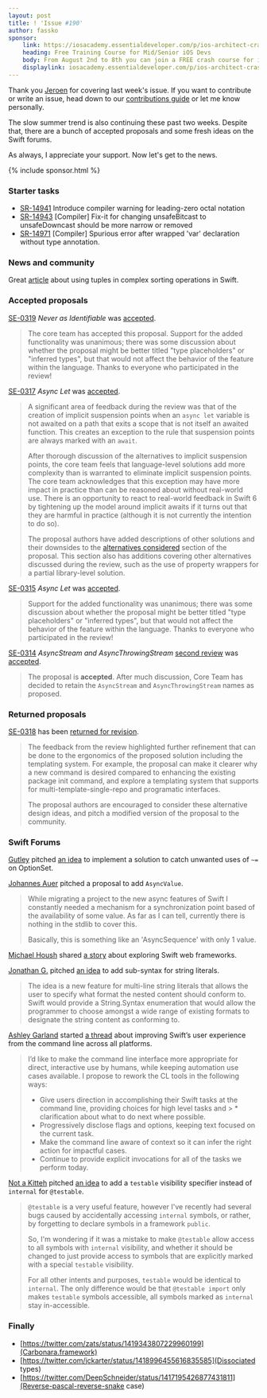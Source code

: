 ```yaml
---
layout: post
title: ! 'Issue #190'
author: fassko
sponsor:
    link: https://iosacademy.essentialdeveloper.com/p/ios-architect-crash-course-swb2dfd/
    heading: Free Training Course for Mid/Senior iOS Devs
    body: From August 2nd to 8th you can join a FREE crash course for iOS devs who want to achieve an expert level of technical and practical skills – it's the fast track to being a complete senior developer!
    displaylink: iosacademy.essentialdeveloper.com/p/ios-architect-crash-course-swb2dfd/
---
```


Thank you [Jeroen](https://twitter.com/appforce1) for covering last week's issue. If you want to contribute or write an issue, head down to our [contributions guide](https://github.com/SwiftWeekly/.github/blob/master/CONTRIBUTING.md) or let me know personally.

The slow summer trend is also continuing these past two weeks. Despite that, there are a bunch of accepted proposals and some fresh ideas on the Swift forums.

As always, I appreciate your support. Now let's get to the news.

<!--excerpt-->

{% include sponsor.html %}

### Starter tasks

* [SR-14941](https://bugs.swift.org/browse/SR-14941) Introduce compiler warning for leading-zero octal notation
* [SR-14943](https://bugs.swift.org/browse/SR-14943) [Compiler] Fix-it for changing unsafeBitcast to unsafeDowncast should be more narrow or removed
* [SR-14971](https://bugs.swift.org/browse/SR-14971) [Compiler] Spurious error after wrapped 'var' declaration without type annotation.

### News and community

Great [article](https://holyswift.app/using-tuples-to-complex-sorting-operations-in-swift) about using tuples in complex sorting operations in Swift.

### Accepted proposals

[SE-0319](https://github.com/apple/swift-evolution/blob/main/proposals/0319-never-identifiable.md) *Never as Identifiable* was [accepted](https://forums.swift.org/t/accepted-se-0319-never-as-identifiable/50473).

>  The core team has accepted this proposal. Support for the added functionality was unanimous; there was some discussion about whether the proposal might be better titled "type placeholders" or "inferred types", but that would not affect the behavior of the feature within the language. Thanks to everyone who participated in the review!

[SE-0317](https://forums.swift.org/t/se-0317-async-let/) *Async Let* was [accepted](https://forums.swift.org/t/accepted-se-0317-async-let/50695).

> A significant area of feedback during the review was that of the creation of implicit suspension points when an `async let` variable is not awaited on a path that exits a scope that is not itself an awaited function. This creates an exception to the rule that suspension points are always marked with an `await`.
>
> After thorough discussion of the alternatives to implicit suspension points, the core team feels that language-level solutions add more complexity than is warranted to eliminate implicit suspension points.  
The core team acknowledges that this exception may have more impact in practice than can be reasoned about without real-world use. There is an opportunity to react to real-world feedback in Swift 6 by tightening up the model around implicit awaits if it turns out that they are harmful in practice (although it is not currently the intention to do so).
>
> The proposal authors have added descriptions of other solutions and their downsides to the [alternatives considered](https://github.com/apple/swift-evolution/blob/main/proposals/0317-async-let.md#requiring-an-awaiton-any-execution-path-that-waits-for-an-async-let) section of the proposal. This section also has additions covering other alternatives discussed during the review, such as the use of property wrappers for a partial library-level solution.

[SE-0315](https://forums.swift.org/t/se-0315-placeholder-types/49801) *Async Let* was [accepted](https://forums.swift.org/t/accepted-se-0315-placeholder-types/50671).

> Support for the added functionality was unanimous; there was some discussion about whether the proposal might be better titled "type placeholders" or "inferred types", but that would not affect the behavior of the feature within the language. Thanks to everyone who participated in the review!

[SE-0314](https://github.com/apple/swift-evolution/blob/main/proposals/0314-async-stream.md) *AsyncStream and AsyncThrowingStream* [second review](https://forums.swift.org/t/se-0314-second-review-asyncstream-and-asyncthrowingstream/49803) was [accepted](https://forums.swift.org/t/accepted-se-0314-asyncstream-and-asyncthrowingstream/50699).

> The proposal is **accepted**. After much discussion, Core Team has decided to retain the `AsyncStream` and `AsyncThrowingStream` names as proposed.

### Returned proposals

[SE-0318](https://forums.swift.org/t/se-0318-package-creation/) has been [returned for revision](https://forums.swift.org/t/returned-for-revision-se-0318-package-creation/50474).

> The feedback from the review highlighted further refinement that can be done to the ergonomics of the proposed solution including the templating system. For example, the proposal can make it clearer why a new command is desired compared to enhancing the existing package init command, and explore a templating system that supports for multi-template-single-repo and programatic interfaces.
> 
> The proposal authors are encouraged to consider these alternative design ideas, and pitch a modified version of the proposal to the community.

### Swift Forums

[Gutley](https://forums.swift.org/u/gutley) pitched [an idea](https://forums.swift.org/t/catching-unwanted-uses-of-on-optionset/50566) to implement a solution to catch unwanted uses of `~=` on OptionSet.

[Johannes Auer](https://forums.swift.org/t/pre-pitch-asyncvalue/50590) pitched a proposal to add `AsyncValue`.

> While migrating a project to the new async features of Swift I constantly needed a mechanism for a synchronization point based of the availability of some value. As far as I can tell, currently there is nothing in the stdlib to cover this.
>
> Basically, this is something like an 'AsyncSequence' with only 1 value.

[Michael Housh](https://forums.swift.org/u/m-housh) shared [a story](https://forums.swift.org/t/exploring-the-swift-web-framework/50652) about exploring Swift web frameworks.

[Jonathan G.](https://forums.swift.org/u/1oo7) pitched [an idea](https://forums.swift.org/t/sub-syntax-for-string-literals/50678) to add sub-syntax for string literals.

> The idea is a new feature for multi-line string literals that allows the user to specify what format the nested content should conform to. Swift would provide a String.Syntax enumeration that would allow the programmer to choose amongst a wide range of existing formats to designate the string content as conforming to.

[Ashley Garland](https://forums.swift.org/u/bitjammer) started [a thread](https://forums.swift.org/t/command-line-ux-enhancements-for-swift/50670) about improving Swift’s user experience from the command line across all platforms.

> I’d like to make the command line interface more appropriate for direct, interactive use by humans, while keeping automation use cases available. I propose to rework the CL tools in the following ways:
>
> * Give users direction in accomplishing their Swift tasks at the command line, providing choices for high level tasks and > * clarification about what to do next where possible.
> * Progressively disclose flags and options, keeping text focused on the current task.
> * Make the command line aware of context so it can infer the right action for impactful cases.
> * Continue to provide explicit invocations for all of the tasks we perform today.

[Not a Kitteh](https://forums.swift.org/u/uliwitness) pitched [an idea](https://forums.swift.org/t/pre-pitch-testable-visibility-specifier-instead-of-internal-for-testable/50718) to add a `testable` visibility specifier instead of `internal` for `@testable`.

> `@testable` is a very useful feature, however I've recently had several bugs caused by accidentally accessing `internal` symbols, or rather, by forgetting to declare symbols in a framework `public`.
>
> So, I'm wondering if it was a mistake to make `@testable` allow access to all symbols with `internal` visibility, and whether it should be changed to just provide access to symbols that are explicitly marked with a special `testable` visibility.
> 
> For all other intents and purposes, `testable` would be identical to `internal`. The only difference would be that `@testable import` only makes `testable` symbols accessible, all symbols marked as `internal` stay in-accessible.

### Finally

* [https://twitter.com/zats/status/1419343807229960199](Carbonara.framework)
* [https://twitter.com/jckarter/status/1418996455616835585](Dissociated types)
* [https://twitter.com/DeepSchneider/status/1417195426877431811](Reverse-pascal-reverse-snake case)
